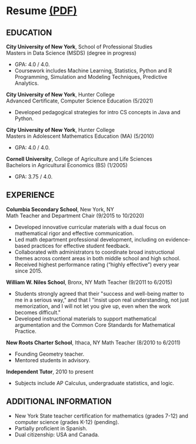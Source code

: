# Resume [(PDF)](resume.pdf)

## EDUCATION
**City University of New York**, School of Professional Studies  
Masters in Data Science (MSDS) (degree in progress)  

* GPA: 4.0 / 4.0.  
* Coursework includes Machine Learning, Statistics, Python and R Programming, Simulation and Modeling Techniques, Predictive Analytics.  

**City University of New York**, Hunter College  
Advanced Certificate, Computer Science Education (5/2021)  

* Developed pedagogical strategies for intro CS concepts in Java and Python.  

**City University of New York**, Hunter College  
Masters in Adolescent Mathematics Education (MA) (5/2010)  

* GPA: 4.0 / 4.0.  

**Cornell University**, College of Agriculture and Life Sciences  
Bachelors in Agricultural Economics (BS) (1/2005)  

* GPA: 3.75 / 4.0.

## EXPERIENCE  
**Columbia Secondary School**, New York, NY  
Math Teacher and Department Chair (9/2015 to 10/2020)  

* Developed innovative curricular materials with a dual focus on mathematical rigor and effective communication.  
* Led math department professional development, including on evidence-based practices for effective student feedback.  
* Collaborated with administrators to coordinate broad instructional themes across content areas in both middle school and high school.  
* Received highest performance rating (“highly effective”) every year since 2015.  

**William W. Niles School**, Bronx, NY
Math Teacher (9/2011 to 6/2015)  

* Students strongly agreed that their "success and well-being matter to me in a serious way," and that I "insist upon real understanding, not just memorization, and I will not let you give up, even when the work becomes difficult."  
* Developed instructional materials to support mathematical argumentation and the Common Core Standards for Mathematical Practice.  

**New Roots Charter School**, Ithaca, NY
Math Teacher (8/2010 to 6/2011)  

* Founding Geometry teacher.  
* Mentored students in advisory.  

**Independent Tutor**, 2010 to present

* Subjects include AP Calculus, undergraduate statistics, and logic.  

## ADDITIONAL INFORMATION

* New York State teacher certification for mathematics (grades 7-12) and computer science (grades K-12) (pending).
* Partially proficient in Spanish.
* Dual citizenship: USA and Canada.